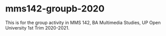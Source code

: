 # mms142-groupb-2020
This is for the group activity in MMS 142, BA Multimedia Studies, UP Open University 1st Trim 2020-2021.

